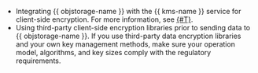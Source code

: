 * Integrating {{ objstorage-name }} with the {{ kms-name }} service for client-side encryption. For more information, see [{#T}](../../security/domains/encryption.md#libs).
* Using third-party client-side encryption libraries prior to sending data to {{ objstorage-name }}. If you use third-party data encryption libraries and your own key management methods, make sure your operation model, algorithms, and key sizes comply with the regulatory requirements.